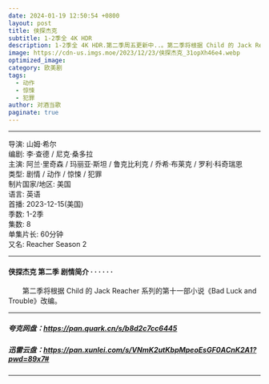 ```yaml
---
date: 2024-01-19 12:50:54 +0800
layout: post
title: 侠探杰克
subtitle: 1-2季全 4K HDR
description: 1-2季全 4K HDR.第二季周五更新中..。第二季将根据 Child 的 Jack Reacher 系列的第十一部小说《Bad Luck and Trouble》改编。...
image: https://cdn-us.imgs.moe/2023/12/23/侠探杰克_31opXh46e4.webp
optimized_image: 
category: 欧美剧
tags:
  - 动作
  - 惊悚
  - 犯罪
author: 对酒当歌
paginate: true
---
```


---

导演: 山姆·希尔  
编剧: 李·查德 / 尼克·桑多拉  
主演: 阿兰·里奇森 / 玛丽亚·斯坦 / 鲁克比利克 / 乔希·布莱克 / 罗利·科奇瑞恩  
类型: 剧情 / 动作 / 惊悚 / 犯罪  
制片国家/地区: 美国  
语言: 英语  
首播: 2023-12-15(美国)  
季数: 1-2季  
集数: 8  
单集片长: 60分钟  
又名: Reacher Season 2  

---

#### 侠探杰克 第二季 剧情简介 · · · · · ·

　　第二季将根据 Child 的 Jack Reacher 系列的第十一部小说《Bad Luck and Trouble》改编。

---

##### 夸克网盘：<https://pan.quark.cn/s/b8d2c7cc6445>

##### 迅雷云盘：<https://pan.xunlei.com/s/VNmK2utKbpMpeoEsGF0ACnK2A1?pwd=89x7#>

---
